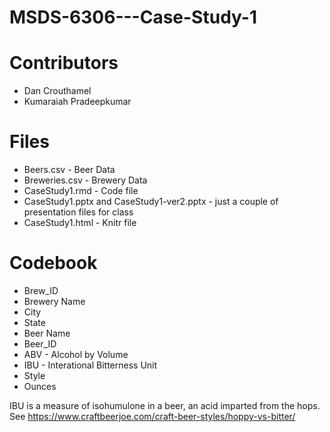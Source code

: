 # MSDS-6306---Case-Study-1

# Contributors
*  Dan Crouthamel
*  Kumaraiah Pradeepkumar

# Files
*  Beers.csv - Beer Data
*  Breweries.csv - Brewery Data
*  CaseStudy1.rmd - Code file
*  CaseStudy1.pptx and CaseStudy1-ver2.pptx - just a couple of presentation files for class
*  CaseStudy1.html - Knitr file

# Codebook
*  Brew_ID
*  Brewery Name
*  City
*  State
*  Beer Name
*  Beer_ID
*  ABV - Alcohol by Volume
*  IBU - Interational Bitterness Unit
*  Style
*  Ounces

IBU is a measure of isohumulone in a beer, an acid imparted from the hops. See https://www.craftbeerjoe.com/craft-beer-styles/hoppy-vs-bitter/
